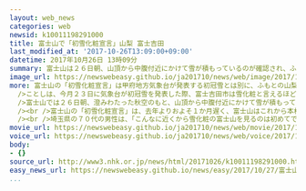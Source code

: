 ```yaml
---
layout: web_news
categories: web
newsid: k10011198291000
title: 富士山で「初雪化粧宣言」山梨 富士吉田
last_modified_at: '2017-10-26T13:09:00+09:00'
datetime: 2017年10月26日 13時09分
summary: 富士山は２６日朝、山頂から中腹付近にかけて雪が積もっているのが確認され、ふもとの山梨県富士吉田市が「初雪化粧宣言」を発表しました。
image_url: https://newswebeasy.github.io/ja201710/news/web/image/2017/10/26/K10011198291_1710261221_1710261229_01_03.jpg
more: 富士山の「初雪化粧宣言」は甲府地方気象台が発表する初冠雪とは別に、ふもとの山梨県富士吉田市が平成１８年から独自に発表しているものです。<br /><br
  />ことしは、今月２３日に気象台が初冠雪を発表した際、富士吉田市は雪化粧と言えるほど雪が積もっていないとして「初雪化粧宣言」を見送っていました。<br /><br
  />富士山では２６日朝、澄みわたった秋空のもと、山頂から中腹付近にかけて雪が積もっているのが確認され、富士吉田市は２６日午前９時に「初雪化粧宣言」を発表しました。<br
  /><br />富士山の「初雪化粧宣言」は、去年よりおよそ１か月遅く、富士山はこれから本格的な雪化粧の時期を迎えます。<br /><br />山梨県富士河口湖町の公園では午前中から観光客などが訪れ、雪化粧した富士山を背景に写真を撮っていました。<br
  /><br />埼玉県の７０代の男性は、「こんなに近くから雪化粧の富士山を見るのは初めてです。やはり富士山は雪が積もった姿が美しいですね」と話していました。
movie_url: https://newswebeasy.github.io/ja201710/news/web/movie/2017/10/26/k10011198291_201710261224_201710261229.mp4
voice_url: https://newswebeasy.github.io/ja201710/news/web/voice/2017/10/26/k10011198291_201710261224_201710261229.mp3
body:
- {}
source_url: http://www3.nhk.or.jp/news/html/20171026/k10011198291000.html
easy_news_url: https://newswebeasy.github.io/news/easy/2017/10/27/富士山の上が雪で白くなる
...
```

